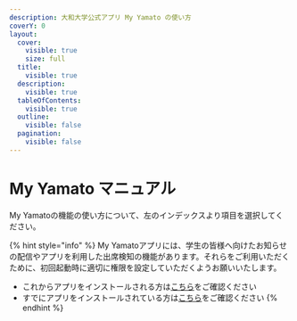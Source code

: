 ```yaml
---
description: 大和大学公式アプリ My Yamato の使い方
coverY: 0
layout:
  cover:
    visible: true
    size: full
  title:
    visible: true
  description:
    visible: true
  tableOfContents:
    visible: true
  outline:
    visible: false
  pagination:
    visible: false
---
```


# My Yamato マニュアル

My Yamatoの機能の使い方について、左のインデックスより項目を選択してください。

{% hint style="info" %}
My Yamatoアプリには、学生の皆様へ向けたお知らせの配信やアプリを利用した出席検知の機能があります。それらをご利用いただくために、初回起動時に適切に権限を設定していただくようお願いいたします。

* これからアプリをインストールされる方は[こちら](setup/permissions1.md)をご確認ください
* すでにアプリをインストールされている方は[こちら](setup/permissions2.md)をご確認ください
{% endhint %}

